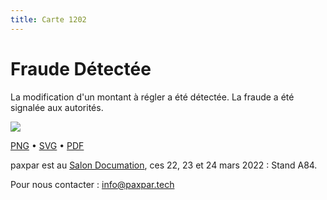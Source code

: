 ```yaml
---
title: Carte 1202
---
```


# Fraude Détectée

La modification d'un montant à régler a été détectée. La fraude a été signalée aux autorités.


![](https://media.paxpar.tech/ludi/card_1202_recto.png)

[PNG](https://media.paxpar.tech/ludi/card_1202_recto.png) • [SVG](https://media.paxpar.tech/ludi/card_1202_recto.svg) • [PDF](https://media.paxpar.tech/ludi/card_1202_recto.pdf)

paxpar est au [Salon Documation](https://www.documation.fr/info_societe/527/paxpartech.html), ces 22, 23 et 24 mars 2022 : Stand A84.

Pour nous contacter : info@paxpar.tech


